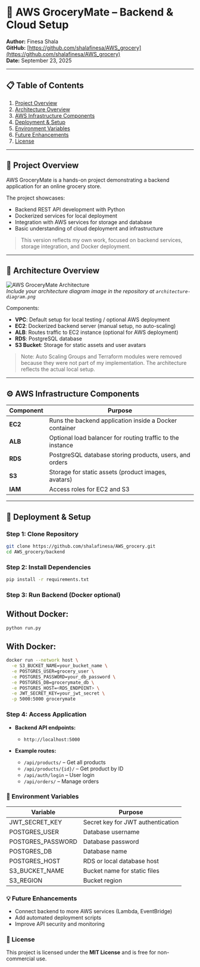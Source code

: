 # 🛒 AWS GroceryMate – Backend & Cloud Setup

**Author:** Finesa Shala  
**GitHub:** [https://github.com/shalafinesa/AWS_grocery](https://github.com/shalafinesa/AWS_grocery)  
**Date:** September 23, 2025

---

## 📋 Table of Contents
1. [Project Overview](#project-overview)  
2. [Architecture Overview](#architecture-overview)  
3. [AWS Infrastructure Components](#aws-infrastructure-components)  
4. [Deployment & Setup](#deployment--setup)  
5. [Environment Variables](#environment-variables)  
6. [Future Enhancements](#future-enhancements)  
7. [License](#license)  

---

## 🔹 Project Overview
AWS GroceryMate is a hands-on project demonstrating a backend application for an online grocery store.  

The project showcases:
- Backend REST API development with Python
- Dockerized services for local deployment
- Integration with AWS services for storage and database
- Basic understanding of cloud deployment and infrastructure

> This version reflects my own work, focused on backend services, storage integration, and Docker deployment.

---

## 🏢 Architecture Overview

![AWS GroceryMate Architecture](./architecture-diagram.png)  
*Include your architecture diagram image in the repository at `architecture-diagram.png`*

Components:
- **VPC**: Default setup for local testing / optional AWS deployment
- **EC2**: Dockerized backend server (manual setup, no auto-scaling)
- **ALB**: Routes traffic to EC2 instance (optional for AWS deployment)
- **RDS**: PostgreSQL database
- **S3 Bucket**: Storage for static assets and user avatars  

> Note: Auto Scaling Groups and Terraform modules were removed because they were not part of my implementation. The architecture reflects the actual local setup.

---

## ⚙️ AWS Infrastructure Components
| Component | Purpose |
|-----------|---------|
| **EC2** | Runs the backend application inside a Docker container |
| **ALB** | Optional load balancer for routing traffic to the instance |
| **RDS** | PostgreSQL database storing products, users, and orders |
| **S3** | Storage for static assets (product images, avatars) |
| **IAM** | Access roles for EC2 and S3 |

---

## 🚀 Deployment & Setup

### Step 1: Clone Repository
```bash
git clone https://github.com/shalafinesa/AWS_grocery.git
cd AWS_grocery/backend
```

### Step 2: Install Dependencies
```bash
pip install -r requirements.txt
```

### Step 3: Run Backend (Docker optional)
## Without Docker:
```bash
python run.py
```

## With Docker:
```bash
docker run --network host \
  -e S3_BUCKET_NAME=your_bucket_name \
  -e POSTGRES_USER=grocery_user \
  -e POSTGRES_PASSWORD=your_db_password \
  -e POSTGRES_DB=grocerymate_db \
  -e POSTGRES_HOST=<RDS_ENDPOINT> \
  -e JWT_SECRET_KEY=your_jwt_secret \
  -p 5000:5000 grocerymate
```

### Step 4: Access Application

- **Backend API endpoints:**  
  - `http://localhost:5000`

- **Example routes:**  
  - `/api/products/` – Get all products  
  - `/api/products/{id}/` – Get product by ID  
  - `/api/auth/login` – User login  
  - `/api/orders/` – Manage orders

### 🔑 Environment Variables

| Variable           | Purpose                                  |
|-------------------|------------------------------------------|
| JWT_SECRET_KEY     | Secret key for JWT authentication       |
| POSTGRES_USER      | Database username                        |
| POSTGRES_PASSWORD  | Database password                        |
| POSTGRES_DB        | Database name                            |
| POSTGRES_HOST      | RDS or local database host               |
| S3_BUCKET_NAME     | Bucket name for static files             |
| S3_REGION          | Bucket region                             |


### 💡 Future Enhancements

- Connect backend to more AWS services (Lambda, EventBridge)  
- Add automated deployment scripts  
- Improve API security and monitoring

### 📜 License

This project is licensed under the **MIT License** and is free for non-commercial use.
